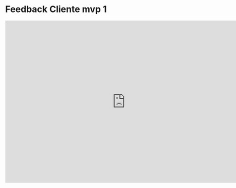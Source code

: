 # Feedback Cliente mvp 1

<iframe width="760" height="515" src="https://youtu.be/VKk4wghccbU" title="Feedback cliente mvp 1, DSPS Skateshop" frameborder="0" allow="accelerometer; autoplay; clipboard-write; encrypted-media; gyroscope; picture-in-picture" allowfullscreen></iframe>

